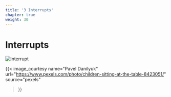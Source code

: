 ```yaml
---
title: '3 Interrupts'
chapter: true
weight: 30
---
```


# Interrupts

![interrupt](/img/20/pexels-pavel-danilyuk-8423051.jpg)

{{< image_courtesy 
  name="Pavel Danilyuk"
  url="https://www.pexels.com/photo/children-sitting-at-the-table-8423051/"
  source="pexels"
  >}}